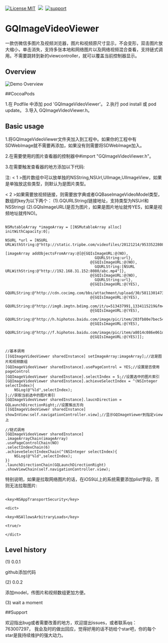  [![License MIT](https://img.shields.io/badge/license-MIT-green.svg?style=flat)](https://raw.githubusercontent.com/angelcs1990/GQImageViewer/master/LICENSE)&nbsp;
[![](https://img.shields.io/badge/platform-iOS-brightgreen.svg)](http://cocoapods.org/?q=GQImageViewer)&nbsp;
[![support](https://img.shields.io/badge/support-iOS6.0%2B-blue.svg)](https://www.apple.com/nl/ios/)&nbsp;
# GQImageVideoViewer
一款仿微信多图片及视频浏览器，图片和视频原尺寸显示，不会变形，双击图片放大缩小，单击消失，支持多张本地和网络图片以及网络视频混合查看，支持链式调用。不需要跳转到新的viewcontroller，就可以覆盖当前控制器显示。

## Overview

![Demo Overview](https://github.com/g763007297/GQImageVideoViewer/blob/master/Screenshot/demo.gif)

##CocoaPods

1.在 Podfile 中添加 pod 'GQImageVideoViewer'。
2.执行 pod install 或 pod update。
3.导入 GQImageVideoViewer.h。

## Basic usage

1.将GQImageVideoViewer文件夹加入到工程中。如果你的工程中有SDWebImage就不需要再添加，如果没有则需要将SDWebImage加入。

2.在需要使用的图片查看器的控制器中#import "GQImageVideoViewer.h"。

3.在需要触发查看器的地方添加以下代码:

注:
< 1 >图片数组中可以放单独的NSString,NSUrl,UIImage,UIImageView，如果是单独放这些类型，则默认为是图片类型。

< 2 >如果需要放视频链接，则需要放字典或者GQBaseImageVideoModel类型，数组的key为以下两个：
(1).GQURLString(链接地址，支持类型为NSUrl和NSString)
(2).GQIsImageURL(是否为图片，如果是图片地址就传YES，如果是视频地址就传NO)。

```objc

NSMutableArray *imageArray = [[NSMutableArray alloc] initWithCapacity:0];

NSURL *url = [NSURL URLWithString:@"http://static.tripbe.com/videofiles/20121214/9533522808.f4v.mp4"];

[imageArray addObjectsFromArray:@[@{GQIsImageURL:@(NO),
                                        GQURLString:url},
                                      @{GQIsImageURL:@(NO),
                                        GQURLString:[NSURL URLWithString:@"http://192.168.31.152:8080/abc.mp4"]},
                                      @{GQIsImageURL:@(NO),
                                        GQURLString:url},
                                      @{GQIsImageURL:@(YES),
                                        GQURLString:@"http://cdn.cocimg.com/bbs/attachment/upload/30/5811301473150224.gif"},
                                      @{GQIsImageURL:@(YES),
                                        GQURLString:@"http://img0.imgtn.bdimg.com/it/u=513437991,1334115219&fm=206&gp=0.jpg"},
                                      @{GQIsImageURL:@(YES),
                                        GQURLString:@"http://h.hiphotos.baidu.com/image/pic/item/203fb80e7bec54e7f14e9ce2bf389b504ec26aa8.jpg"},
                                      @{GQIsImageURL:@(YES),
                                        GQURLString:@"http://f.hiphotos.baidu.com/image/pic/item/a8014c086e061d9507500dd67ff40ad163d9cacd.jpg"},
                                      @{GQIsImageURL:@(YES)]];


//基本调用
[[GQImageVideoViewer sharedInstance] setImageArray:imageArray];//这是图片和视频数组
[GQImageVideoViewer sharedInstance].usePageControl = YES;//设置是否使用pageControl
[GQImageVideoViewer sharedInstance].selectIndex = 5;//设置选中的图片索引
[GQImageVideoViewer sharedInstance].achieveSelectIndex = ^(NSInteger selectIndex){
    NSLog(@"%ld",selectIndex);
};//获取当前选中的图片索引
[GQImageVideoViewer sharedInstance].laucnDirection = GQLaunchDirectionRight;//设置推出方向
[[GQImageVideoViewer sharedInstance] showInView:self.navigationController.view];//显示GQImageViewer到指定view上

//链式调用
[GQImageVideoViewer sharedInstance]
.imageArrayChain(imageArray)
.usePageControlChain(NO)
.selectIndexChain(6)
.achieveSelectIndexChain(^(NSInteger selectIndex){
    NSLog(@"%ld",selectIndex);
})
.launchDirectionChain(GQLaunchDirectionRight)
.showViewChain(self.navigationController.view);

```

特别说明，如果是拉取网络图片的话，在iOS9以上的系统需要添加plist字段，否则无法拉取图片:

```objc

<key>NSAppTransportSecurity</key>

<dict>

<key>NSAllowsArbitraryLoads</key>

<true/>

</dict>

``` 

## Level history

(1) 0.0.1

github添加代码

(2) 0.0.2

添加model，传图片和视频数组更加方便。

(3) wait a moment

##Support

欢迎指出bug或者需要改善的地方，欢迎提出issues，或者联系qq：763007297， 我会及时的做出回应，觉得好用的话不妨给个star吧，你的每个star是我持续维护的强大动力。
